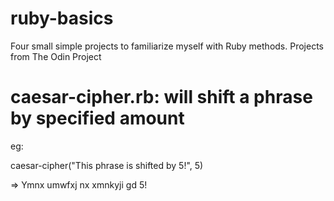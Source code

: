 # ruby-basics
Four small simple projects to familiarize myself with Ruby methods.
Projects from The Odin Project

# caesar-cipher.rb: will shift a phrase by specified amount

eg:

caesar-cipher("This phrase is shifted by 5!", 5)

=> Ymnx umwfxj nx xmnkyji gd 5!
